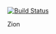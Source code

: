 [![Build Status](https://travis-ci.org/nicholasray/zion.svg?branch=master)](https://travis-ci.org/nicholasray/zion)

Zion
